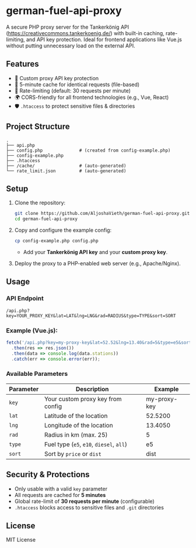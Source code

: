 # german-fuel-api-proxy

A secure PHP proxy server for the Tankerkönig API (https://creativecommons.tankerkoenig.de/) with built-in caching, rate-limiting, and API key protection. Ideal for frontend applications like Vue.js without putting unnecessary load on the external API.

## Features

- 🔐 Custom proxy API key protection
- 💾 5-minute cache for identical requests (file-based)
- 🚦 Rate-limiting (default: 30 requests per minute)
- 🌍 CORS-friendly for all frontend technologies (e.g., Vue, React)
- 🛡️ `.htaccess` to protect sensitive files & directories

## Project Structure

```
.
├── api.php
├── config.php              # (created from config-example.php)
├── config-example.php
├── .htaccess
├── /cache/                 # (auto-generated)
└── rate_limit.json         # (auto-generated)
```

## Setup

1. Clone the repository:
   ```bash
   git clone https://github.com/AljoshaVieth/german-fuel-api-proxy.git
   cd german-fuel-api-proxy
   ```

2. Copy and configure the example config:
   ```bash
   cp config-example.php config.php
   ```
   - Add your **Tankerkönig API key** and your **custom proxy key**.

3. Deploy the proxy to a PHP-enabled web server (e.g., Apache/Nginx).

## Usage

### API Endpoint

`/api.php?key=YOUR_PROXY_KEY&lat=LAT&lng=LNG&rad=RADIUS&type=TYPE&sort=SORT`

### Example (Vue.js):

```js
fetch('/api.php?key=my-proxy-key&lat=52.52&lng=13.40&rad=5&type=e5&sort=dist')
  .then(res => res.json())
  .then(data => console.log(data.stations))
  .catch(err => console.error(err));
```

### Available Parameters

| Parameter | Description                         | Example           |
|-----------|-------------------------------------|-------------------|
| `key`   | Your custom proxy key from config   | my-proxy-key      |
| `lat`     | Latitude of the location            | 52.5200           |
| `lng`     | Longitude of the location           | 13.4050           |
| `rad`     | Radius in km (max. 25)              | 5                 |
| `type`    | Fuel type (`e5`, `e10`, `diesel`, `all`) | e5          |
| `sort`    | Sort by `price` or `dist`           | dist              |

## Security & Protections

- Only usable with a valid `key` parameter
- All requests are cached for **5 minutes**
- Global rate-limit of **30 requests per minute** (configurable)
- `.htaccess` blocks access to sensitive files and `.git` directories

## License

MIT License
